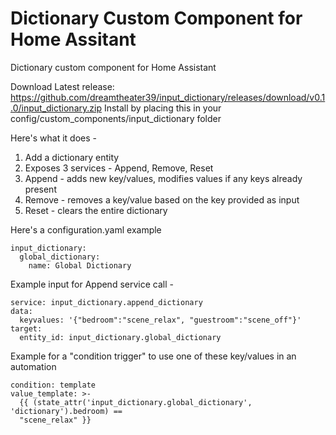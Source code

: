 # Dictionary Custom Component for Home Assitant
Dictionary custom component for Home Assistant

Download Latest release:
https://github.com/dreamtheater39/input_dictionary/releases/download/v0.1.0/input_dictionary.zip
Install by placing this in your config/custom_components/input_dictionary folder

Here's what it does -
1. Add a dictionary entity
2. Exposes 3 services - Append, Remove, Reset
3. Append - adds new key/values, modifies values if any keys already present
4. Remove - removes a key/value based on the key provided as input
5. Reset - clears the entire dictionary


Here's a configuration.yaml example
```
input_dictionary:
  global_dictionary:
    name: Global Dictionary
```
Example input for Append service call - 
```
service: input_dictionary.append_dictionary
data:
  keyvalues: '{"bedroom":"scene_relax", "guestroom":"scene_off"}'
target:
  entity_id: input_dictionary.global_dictionary
```
Example for a "condition trigger" to use one of these key/values in an automation
```
condition: template
value_template: >-
  {{ (state_attr('input_dictionary.global_dictionary', 'dictionary').bedroom) ==
  "scene_relax" }}
```
